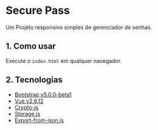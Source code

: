 # Secure Pass

Um Projeto responsivo simples de gerenciador de senhas.

## 1. Como usar

Execute o `index.html` em qualquer navegador.

## 2. Tecnologias

- [Bootstrap v5.0.0-beta1](https://github.com/twbs/bootstrap)
- [Vue v2.6.12](https://github.com/vuejs/vue)
- [Crypto-js](https://github.com/brix/crypto-js)
- [Storage.js](https://github.com/joaoeymard/storage)
- [Export-from-json.js](https://github.com/zheeeng/export-from-json)
